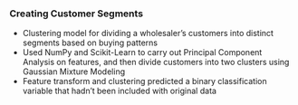 ### Creating Customer Segments

*	Clustering model for dividing a wholesaler’s customers into distinct segments based on buying patterns
*	Used NumPy and Scikit-Learn to carry out Principal Component Analysis on features, and then divide customers into two clusters using Gaussian Mixture Modeling
*	Feature transform and clustering predicted a binary classification variable that hadn’t been included with original data
